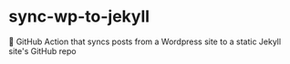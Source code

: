 # sync-wp-to-jekyll
🚧 GitHub Action that syncs posts from a Wordpress site to a static Jekyll site's GitHub repo
